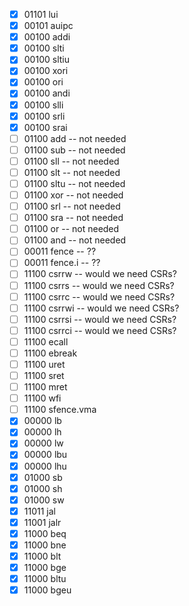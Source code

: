 - [x] 01101 lui
- [x] 00101 auipc
- [x] 00100 addi
- [x] 00100 slti
- [x] 00100 sltiu
- [x] 00100 xori
- [x] 00100 ori
- [x] 00100 andi
- [x] 00100 slli
- [x] 00100 srli
- [x] 00100 srai
- [ ] 01100 add -- not needed
- [ ] 01100 sub -- not needed
- [ ] 01100 sll -- not needed
- [ ] 01100 slt -- not needed
- [ ] 01100 sltu -- not needed
- [ ] 01100 xor -- not needed
- [ ] 01100 srl -- not needed
- [ ] 01100 sra -- not needed
- [ ] 01100 or -- not needed
- [ ] 01100 and -- not needed
- [ ] 00011 fence -- ??
- [ ] 00011 fence.i -- ??
- [ ] 11100 csrrw -- would we need CSRs?
- [ ] 11100 csrrs -- would we need CSRs?
- [ ] 11100 csrrc -- would we need CSRs?
- [ ] 11100 csrrwi -- would we need CSRs?
- [ ] 11100 csrrsi -- would we need CSRs?
- [ ] 11100 csrrci -- would we need CSRs?
- [ ] 11100 ecall
- [ ] 11100 ebreak
- [ ] 11100 uret
- [ ] 11100 sret
- [ ] 11100 mret
- [ ] 11100 wfi
- [ ] 11100 sfence.vma
- [x] 00000 lb
- [x] 00000 lh
- [x] 00000 lw
- [x] 00000 lbu
- [x] 00000 lhu
- [x] 01000 sb
- [x] 01000 sh
- [x] 01000 sw
- [x] 11011 jal
- [x] 11001 jalr
- [x] 11000 beq
- [x] 11000 bne
- [x] 11000 blt
- [x] 11000 bge
- [x] 11000 bltu
- [x] 11000 bgeu
